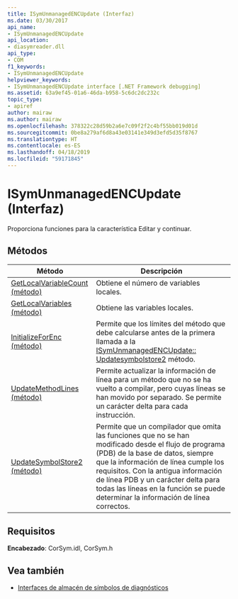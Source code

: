 ```yaml
---
title: ISymUnmanagedENCUpdate (Interfaz)
ms.date: 03/30/2017
api_name:
- ISymUnmanagedENCUpdate
api_location:
- diasymreader.dll
api_type:
- COM
f1_keywords:
- ISymUnmanagedENCUpdate
helpviewer_keywords:
- ISymUnmanagedENCUpdate interface [.NET Framework debugging]
ms.assetid: 63a9ef45-01a6-46da-b958-5c6dc2dc232c
topic_type:
- apiref
author: mairaw
ms.author: mairaw
ms.openlocfilehash: 378322c28d59b2a6e7c09f2f2c4bf55bb019d01d
ms.sourcegitcommit: 0be8a279af6d8a43e03141e349d3efd5d35f8767
ms.translationtype: HT
ms.contentlocale: es-ES
ms.lasthandoff: 04/18/2019
ms.locfileid: "59171845"
---
```

# <a name="isymunmanagedencupdate-interface"></a>ISymUnmanagedENCUpdate (Interfaz)
Proporciona funciones para la característica Editar y continuar.  
  
## <a name="methods"></a>Métodos  
  
|Método|Descripción|  
|------------|-----------------|  
|[GetLocalVariableCount (método)](../../../../docs/framework/unmanaged-api/diagnostics/isymunmanagedencupdate-getlocalvariablecount-method.md)|Obtiene el número de variables locales.|  
|[GetLocalVariables (método)](../../../../docs/framework/unmanaged-api/diagnostics/isymunmanagedencupdate-getlocalvariables-method.md)|Obtiene las variables locales.|  
|[InitializeForEnc (método)](../../../../docs/framework/unmanaged-api/diagnostics/isymunmanagedencupdate-initializeforenc-method.md)|Permite que los límites del método que debe calcularse antes de la primera llamada a la [ISymUnmanagedENCUpdate:: Updatesymbolstore2](../../../../docs/framework/unmanaged-api/diagnostics/isymunmanagedencupdate-updatesymbolstore2-method.md) método.|  
|[UpdateMethodLines (método)](../../../../docs/framework/unmanaged-api/diagnostics/isymunmanagedencupdate-updatemethodlines-method.md)|Permite actualizar la información de línea para un método que no se ha vuelto a compilar, pero cuyas líneas se han movido por separado. Se permite un carácter delta para cada instrucción.|  
|[UpdateSymbolStore2 (método)](../../../../docs/framework/unmanaged-api/diagnostics/isymunmanagedencupdate-updatesymbolstore2-method.md)|Permite que un compilador que omita las funciones que no se han modificado desde el flujo de programa (PDB) de la base de datos, siempre que la información de línea cumple los requisitos. Con la antigua información de línea PDB y un carácter delta para todas las líneas en la función se puede determinar la información de línea correctos.|  
  
## <a name="requirements"></a>Requisitos  
 **Encabezado**: CorSym.idl, CorSym.h  
  
## <a name="see-also"></a>Vea también

- [Interfaces de almacén de símbolos de diagnósticos](../../../../docs/framework/unmanaged-api/diagnostics/diagnostics-symbol-store-interfaces.md)
